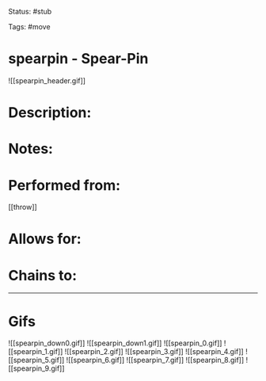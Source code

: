 Status: #stub

Tags: #move

# spearpin - Spear-Pin
![[spearpin_header.gif]]
# Description:


# Notes:


# Performed from:
[[throw]]

# Allows for:


# Chains to:


___
# Gifs
![[spearpin_down0.gif]]
![[spearpin_down1.gif]]
![[spearpin_0.gif]]
![[spearpin_1.gif]]
![[spearpin_2.gif]]
![[spearpin_3.gif]]
![[spearpin_4.gif]]
![[spearpin_5.gif]]
![[spearpin_6.gif]]
![[spearpin_7.gif]]
![[spearpin_8.gif]]
![[spearpin_9.gif]]
